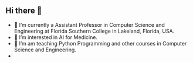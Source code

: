 ## Hi there 👋

- 🔭 I’m currently a Assistant Professor in Computer Science and Engineering at Florida Southern College in Lakeland, Florida, USA.
- 🌱 I’m interested in AI for Medicine.
- 👯 I’m am teaching Python Programming and other courses in Computer Science and Engineering.
- 
<!--
**hoanbklucky/hoanbklucky** is a ✨ _special_ ✨ repository because its `README.md` (this file) appears on your GitHub profile.

Here are some ideas to get you started:

- 🔭 I’m currently working on ...
- 🌱 I’m currently learning ...
- 👯 I’m looking to collaborate on ...
- 🤔 I’m looking for help with ...
- 💬 Ask me about ...
- 📫 How to reach me: ...
- 😄 Pronouns: ...
- ⚡ Fun fact: ...
-->

